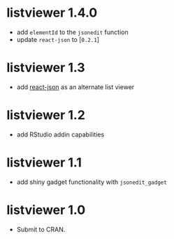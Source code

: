 # listviewer 1.4.0

* add `elementId` to the `jsonedit` function
* update `react-json` to [`0.2.1`]

# listviewer 1.3

* add [react-json](https://github.com/arqex/react-json) as an alternate list viewer

# listviewer 1.2

* add RStudio addin capabilities

# listviewer 1.1

* add shiny gadget functionality with `jsonedit_gadget`

# listviewer 1.0

* Submit to CRAN.



